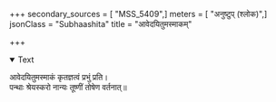 +++
secondary_sources = [ "MSS_5409",]
meters = [ "अनुष्टुप् (श्लोक)",]
jsonClass = "Subhaashita"
title = "आवेदयितुमस्माकम्"

+++

<details open><summary>Text</summary>

आवेदयितुमस्माकं कृतज्ञत्वं प्रभुं प्रति।  
पन्थाः श्रेयस्करो नान्यः तूष्णीं तोषेण वर्तनात्॥
</details>

